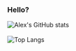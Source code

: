 ### Hello?

![Alex's GitHub stats](https://github-readme-stats.vercel.app/api?username=AppleEpic101&show_icons=true&theme=tokyonight)
<br/><br/>
![Top Langs](https://github-readme-stats.vercel.app/api/top-langs/?username=AppleEpic101&theme=tokyonight)

<!--
**AppleEpic69/AppleEpic69** is a ✨ _special_ ✨ repository because its `README.md` (this file) appears on your GitHub profile.

Here are some ideas to get you started:

- 🔭 I’m currently working on ...
- 🌱 I’m currently learning ...
- 👯 I’m looking to collaborate on ...
- 🤔 I’m looking for help with ...
- 💬 Ask me about ...
- 📫 How to reach me: ...
- 😄 Pronouns: ...
- ⚡ Fun fact: ...
-->
